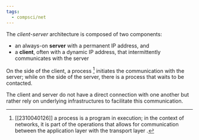 ```yaml
---
tags:
  - compsci/net
---
```

The *client-server* architecture is composed of two components:
- an always-on **server** with a permanent IP address, and
- a **client**, often with a dynamic IP address, that intermittently communicates with the server

On the side of the client, a process [^1] initiates the communication with the server; while on the side of the server, there is a process that waits to be contacted.

The client and server do not have a direct connection with one another but rather rely on underlying infrastructures to facilitate this communication.

[^1]: [[2310040126]] a process is a program in execution; in the context of networks, it is part of the operations that allows for communication between the application layer with the transport layer [^2].
[^2]: [[2310020214]] parts of the layered model that abstract from the network protocols.
